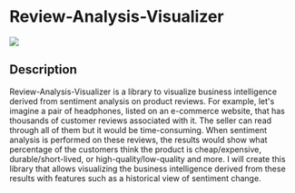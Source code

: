 # Review-Analysis-Visualizer

[![](https://img.shields.io/badge/project-link-green)](https://github.com/boraelci/review-analysis-visualizer)

## Description

Review-Analysis-Visualizer is a library to visualize business intelligence derived from sentiment analysis on product reviews. For example, let's imagine a pair of headphones, listed on an e-commerce website, that has thousands of customer reviews associated with it. The seller can read through all of them but it would be time-consuming. When sentiment analysis is performed on these reviews, the results would show what percentage of the customers think the product is cheap/expensive, durable/short-lived, or high-quality/low-quality and more. I will create this library that allows visualizing the business intelligence derived from these results with features such as a historical view of sentiment change.
